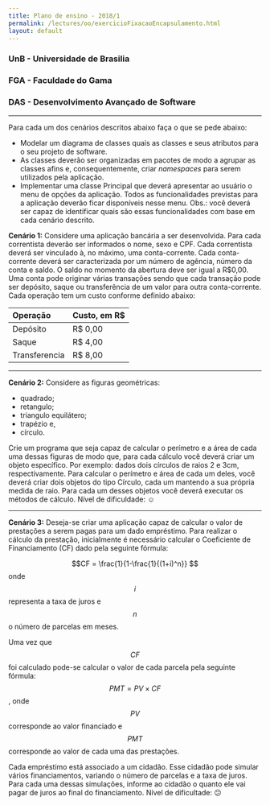 ```yaml
---
title: Plano de ensino - 2018/1
permalink: /lectures/oo/exercicioFixacaoEncapsulamento.html
layout: default 
---
```


### UnB - Universidade de Brasilia
### FGA - Faculdade do Gama
### DAS - Desenvolvimento Avançado de Software
------


Para cada um dos cenários descritos abaixo faça o que se pede abaixo: 

* Modelar um diagrama de classes quais as classes e seus atributos para o seu projeto de software. 
* As classes deverão ser organizadas em pacotes de modo a agrupar as classes afins e, consequentemente, criar _namespaces_ para serem utilizados pela aplicação.
* Implementar uma classe Principal que deverá apresentar ao usuário o menu de opções da aplicação. Todos as funcionalidades previstas para a aplicação deverão ficar disponíveis nesse menu. Obs.: você deverá ser capaz de identificar quais são essas funcionalidades com base em cada cenário descrito. 

**Cenário 1:** Considere uma aplicação bancária a ser desenvolvida. Para cada correntista deverão ser informados o nome, sexo e CPF. Cada correntista deverá ser vinculado à, no máximo, uma conta-corrente. Cada conta-corrente deverá ser caracterizada por um número de agência, número da conta e saldo. O saldo no momento da abertura deve ser igual a R$0,00. Uma conta pode originar várias transações sendo que cada transação pode ser depósito, saque ou transferência de um valor para outra conta-corrente. Cada operação tem um custo conforme definido abaixo: 

|  Operação     |  Custo, em R$  |
|:--------------|:---------------|
| Depósito      | R$ 0,00        |
| Saque         | R$ 4,00        |
| Transferencia | R$ 8,00        |


------

**Cenário 2:** Considere as figuras geométricas: 

* quadrado; 
* retangulo;
* triangulo equilátero; 
* trapézio e, 
* círculo. 

Crie um programa que seja capaz de calcular o perímetro e a área de cada uma dessas figuras de modo que, para cada cálculo você deverá criar um objeto específico. Por exemplo: dados dois círculos de raios 2 e 3cm, respectivamente. Para calcular o perímetro e área de cada um deles, você deverá criar dois objetos do tipo Círculo, cada um mantendo a sua própria medida de raio. Para cada um desses objetos você deverá executar os métodos de cálculo. Nível de dificuldade: :relaxed:



-----

**Cenário 3:** Deseja-se criar uma aplicação capaz de calcular o valor de prestações a serem pagas para um dado empréstimo. Para realizar o cálculo da prestação, inicialmente é necessário calcular o Coeficiente de Financiamento (CF) dado pela seguinte fórmula: 

$$CF = \frac{1}{1-\frac{1}{(1+i)^n}} $$
onde $$i$$ representa a taxa de juros e $$n$$ o número de parcelas em meses.

Uma vez que $$CF$$ foi calculado pode-se calcular o valor de cada parcela pela seguinte fórmula:
$$PMT = PV \times CF$$,
onde $$PV$$ corresponde ao valor financiado e $$PMT$$ corresponde ao valor de cada uma das prestações.

Cada empréstimo está associado a um cidadão. Esse cidadão pode simular vários financiamentos, variando o número de parcelas e a taxa de juros. Para cada uma dessas simulações, informe ao cidadão o quanto ele vai pagar de juros ao final do financiamento.
Nível de dificultade: :confused:
